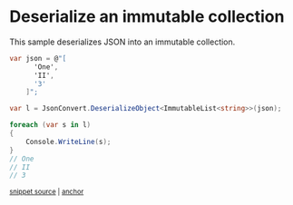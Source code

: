 # Deserialize an immutable collection

This sample deserializes JSON into an immutable collection.

<!-- snippet: DeserializeImmutableCollections -->
<a id='snippet-deserializeimmutablecollections'></a>
```cs
var json = @"[
      'One',
      'II',
      '3'
    ]";

var l = JsonConvert.DeserializeObject<ImmutableList<string>>(json);

foreach (var s in l)
{
    Console.WriteLine(s);
}
// One
// II
// 3
```
<sup><a href='/src/Tests/Documentation/Samples/Serializer/DeserializeImmutableCollections.cs#L12-L28' title='Snippet source file'>snippet source</a> | <a href='#snippet-deserializeimmutablecollections' title='Start of snippet'>anchor</a></sup>
<!-- endSnippet -->
